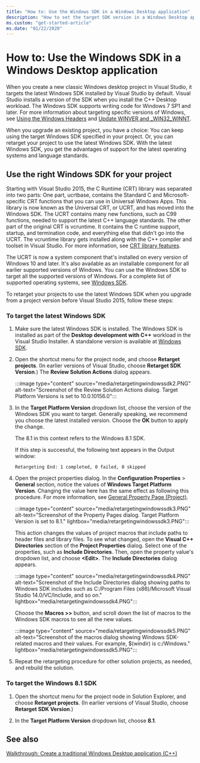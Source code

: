 ```yaml
---
title: "How to: Use the Windows SDK in a Windows Desktop application"
description: "How to set the target SDK version in a Windows Desktop application project to use the latest Windows SDK."
ms.custom: "get-started-article"
ms.date: "01/22/2020"
---
```

# How to: Use the Windows SDK in a Windows Desktop application

When you create a new classic Windows desktop project in Visual Studio, it targets the latest Windows SDK installed by Visual Studio by default. Visual Studio installs a version of the SDK when you install the C++ Desktop workload. The Windows SDK supports writing code for Windows 7 SP1 and later. For more information about targeting specific versions of Windows, see [Using the Windows Headers](/windows/win32/WinProg/using-the-windows-headers) and [Update WINVER and _WIN32_WINNT](../porting/modifying-winver-and-win32-winnt.md).

When you upgrade an existing project, you have a choice: You can keep using the target Windows SDK specified in your project. Or, you can retarget your project to use the latest Windows SDK. With the latest Windows SDK, you get the advantages of support for the latest operating systems and language standards.

## Use the right Windows SDK for your project

Starting with Visual Studio 2015, the C Runtime (CRT) library was separated into two parts: One part, ucrtbase, contains the Standard C and Microsoft-specific CRT functions that you can use in Universal Windows Apps. This library is now known as the Universal CRT, or UCRT, and has moved into the Windows SDK. The UCRT contains many new functions, such as C99 functions, needed to support the latest C++ language standards. The other part of the original CRT is vcruntime. It contains the C runtime support, startup, and termination code, and everything else that didn't go into the UCRT. The vcruntime library gets installed along with the C++ compiler and toolset in Visual Studio. For more information, see [CRT library features](../c-runtime-library/crt-library-features.md).

The UCRT is now a system component that's installed on every version of Windows 10 and later. It's also available as an installable component for all earlier supported versions of Windows. You can use the Windows SDK to target all the supported versions of Windows. For a complete list of supported operating systems, see [Windows SDK](https://developer.microsoft.com/windows/downloads/windows-sdk).

To retarget your projects to use the latest Windows SDK when you upgrade from a project version before Visual Studio 2015, follow these steps:

### To target the latest Windows SDK

1. Make sure the latest Windows SDK is installed. The Windows SDK is installed as part of the **Desktop development with C++** workload in the Visual Studio Installer. A standalone version is available at [Windows SDK](https://developer.microsoft.com/windows/downloads/windows-sdk/).

1. Open the shortcut menu for the project node, and choose **Retarget projects**. (In earlier versions of Visual Studio, choose **Retarget SDK Version**.) The **Review Solution Actions** dialog appears.

   :::image type="content" source="media/retargetingwindowssdk2.PNG" alt-text="Screenshot of the Review Solution Actions dialog. Target Platform Versions is set to 10.0.10156.0":::

1. In the **Target Platform Version** dropdown list, choose the version of the Windows SDK you want to target. Generally speaking, we recommend you choose the latest installed version. Choose the **OK** button to apply the change.

   The 8.1 in this context refers to the Windows 8.1 SDK.

   If this step is successful, the following text appears in the Output window:

   `Retargeting End: 1 completed, 0 failed, 0 skipped`

1. Open the project properties dialog. In the **Configuration Properties** > **General** section, notice the values of **Windows Target Platform Version**. Changing the value here has the same effect as following this procedure. For more information, see [General Property Page (Project)](../build/reference/general-property-page-project.md).

   :::image type="content" source="media/retargetingwindowssdk3.PNG" alt-text="Screenshot of the Property Pages dialog. Target Platform Version is set to 8.1." lightbox="media/retargetingwindowssdk3.PNG":::

   This action changes the values of project macros that include paths to header files and library files. To see what changed, open the **Visual C++ Directories** section of the **Project Properties** dialog. Select one of the properties, such as **Include Directories**. Then, open the property value's dropdown list, and choose **\<Edit>**. The **Include Directories** dialog appears.

   :::image type="content" source="media/retargetingwindowssdk4.PNG" alt-text="Screenshot of the Include Directories dialog showing paths to Windows SDK includes such as C:/Program Files (x86)/Microsoft Visual Studio 14.0/VC/Include, and so on." lightbox="media/retargetingwindowssdk4.PNG":::

   Choose the **Macros >>** button, and scroll down the list of macros to the Windows SDK macros to see all the new values.

    :::image type="content" source="media/retargetingwindowssdk5.PNG" alt-text="Screenshot of the macros dialog showing Windows SDK-related macros and their values. For example, $(windir) is c:/Windows." lightbox="media/retargetingwindowssdk5.PNG":::

1. Repeat the retargeting procedure for other solution projects, as needed, and rebuild the solution.

### To target the Windows 8.1 SDK

1. Open the shortcut menu for the project node in Solution Explorer, and choose **Retarget projects**. (In earlier versions of Visual Studio, choose **Retarget SDK Version**.)

2. In the **Target Platform Version** dropdown list, choose **8.1**.

## See also

[Walkthrough: Create a traditional Windows Desktop application (C++)](../windows/walkthrough-creating-windows-desktop-applications-cpp.md)
